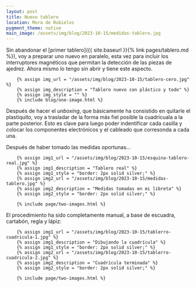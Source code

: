 ```yaml
---
layout: post
title: Nuevo tablero
location: Mora de Rubielos
pygment_theme: native
main_image: /assets/img/blog/2023-10-15/medidas-tablero.jpg
---
```

Sin abandonar el [primer tablero]({{ site.baseurl }}{% link pages/tablero.md %}), voy a preparar uno nuevo en paralelo, esta vez para incluir los interruptores magnéticos que permitan la detección de las piezas de ajedrez. Ahora mismo
lo tengo sin abrir y tiene este aspecto.

        {% assign img_url = "/assets/img/blog/2023-10-15/tablero-cero.jpg" %}
        {% assign img_description = "Tablero nuevo con plástico y todo" %}
        {% assign img_style = "" %}
        {% include blog/one-image.html %}

Después de hacer el *unboxing*, que básicamente ha consistido en quitarle el plastiquito, voy
a trasladar de la forma más fiel posible la cuadrícuala a la parte posterior. Esto es clave para luego
poder indentificar cada casilla y colocar los componentes electrónicos y el cableado que corresonda a cada una.

Después de haber tomado las medidas oportunas...

        {% assign img1_url = "/assets/img/blog/2023-10-15/esquina-tablero-real.jpg" %}
        {% assign img1_description = "Tablero real" %}
        {% assign img1_style = "border: 2px solid silver;" %}
        {% assign img2_url = "/assets/img/blog/2023-10-15/medidas-tablero.jpg" %}
        {% assign img2_description = "Medidas tomadas en mi libreta" %}    
        {% assign img2_style = "border: 2px solid silver;" %} 

        {% include page/two-images.html %}

El procedimiento ha sido completamente manual, a base de escuadra, cartabón, regla y lápiz:

        {% assign img1_url = "/assets/img/blog/2023-10-15/tablerro-cuadricula-1.jpg" %}
        {% assign img1_description = "Dibujando la cuadrícula" %}
        {% assign img1_style = "border: 2px solid silver;" %}
        {% assign img2_url = "/assets/img/blog/2023-10-15/tablerro-cuadricula-2.jpg" %}
        {% assign img2_description = "Cuadrícula terminada" %}    
        {% assign img2_style = "border: 2px solid silver;" %} 

        {% include page/two-images.html %}